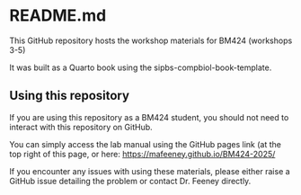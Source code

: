 # README.md 

This GitHub repository hosts the workshop materials for BM424 (workshops 3-5)

It was built as a Quarto book  using the sipbs-compbiol-book-template.

## Using this repository

If you are using this repository as a BM424 student, you should not need to interact with this repository on GitHub.

You can simply access the lab manual using the GitHub pages link (at the top right of this page, or here: <a href="https://mafeeney.github.io/BM424-2025/">https://mafeeney.github.io/BM424-2025/</a>

If you encounter any issues with using these materials, please either raise a GitHub issue detailing the problem or contact Dr. Feeney directly.